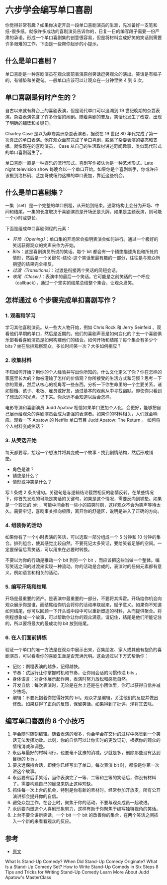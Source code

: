 # 六步学会编写单口喜剧


你觉得非常有趣？如果你决定开启一段单口喜剧演员的生涯，先准备好一支笔和纸-很多纸。就像许多成功的喜剧演员告诉你的，日复一日的编写段子需要一份严肃的承诺。形成一个单口喜剧集的创意很容易，但是将材料变成好笑的笑话则需要许多艰难的工作。下面是一些帮你起步的小提示。

## 什么是单口喜剧？

单口喜剧是一种喜剧演员在观众面前表演原创笑话逗笑观众的演出。笑话是有稿子的，有铺垫和关键句。一般单口应该可以让观众在一分钟里笑 4 到 6 次。

## 单口喜剧是何时产生的？

自古以来就有舞台上的喜剧表演，但是现代单口可以追溯到 19 世纪晚期的杂耍表演。杂耍表演包含了许多低俗的闹剧。随着喜剧的普及，笑话也发生了改变，出现了明确的铺垫和关键句。

Charley Case 是以为非裔美洲杂耍表演者，据说在 19 世纪 80 年代完成了第一次真正的单口表演。他在观众面前完成了单口喜剧，脱离了杂耍表演的姿态和支撑。就像现在的喜剧演员， Case 从自己的生活取材讲述奇闻趣事，类似现代形式的单口喜剧诞生了。

单口喜剧一直是一种娱乐的流行形式。喜剧写作被认为是一种艺术形式。Late night television show 每晚会以一个单口开始。如果你是个喜剧新手，你或许应该搬到洛杉矶、芝加哥或纽约这样的单口麦加，靠近这些机会。

## 什么是单口喜剧集？

一集（set）是一个完整的单口例程，从开始到结束。通常结构上会分为开场、中间和结尾。一集的长度取决于喜剧演员是开场还是头牌。如果是主题表演，则可能一个小时或更长。

下面是组成单口喜剧例程的元素：

* *开场（Opening）*：单口集的开场常会指明表演会如何进行。通过一个极好的笑话获得观众的笑声来作为开始。
* *Bits*：这是喜剧演员所说的笑话。每个 bit 都会有一个铺垫描述角色和所处的情形，然后是一个关键句-结论-这个笑话里最有趣的一部分，往往是与观众所期望的结果完全相反。
* *过渡（Transitions）*：过渡是衔接两个笑话的简短会话。
* *收尾（Closer）*：表演中的最后一个笑话。它可能是之前笑话的一个呼应（callback），通过一个坚实的结尾总结整个集合，让观众发笑。

## 怎样通过 6 个步骤完成单扣喜剧写作？

### 1. 观看和学习

学习其他喜剧演员。从一些大人物开始，例如 Chris Rock 和 Jerry Seinfeld 。观看他们早期的单口，然后是近期的。他们的喜剧声音是如何变化的？去一个喜剧俱乐部看看喜剧演员是如何构建他们的结合。如何开场和结尾？每个集合有多少个 bits？坐在后排观察观众，多长时间笑一次？大多如何相应？

### 2. 收集材料

不知如何开始？用你的个人经验并写出你所知的。什么文化定义了你？你在怎样的家庭里长大的？你被灌输了怎样的价值观？你所接受的生活方式和习惯？思考一下你的背景，然后从核心的视角写一些东西。分析一下你生命里的一个主要关系，诸如搭档、孩子、老板、雇员或好友，通过基本的观察从中寻找幽默。即使你只看到了想法的闪光点，记下来。你永远不会知道以后会怎样。

电影导演和喜剧演员 Judd Apatow 相信如果单口更加个人化，会更好，能够把自己展示给观众的喜剧演员会成为更强的表演者。如果你的材料相关，人们就会响应。观看一下 Apatow 的 Netflix 单口节目 Judd Apatow: The Return 。 如何将个人材料变成笑话？

### 3. 从笑话开始

每天都要写，拾起一个想法并将其变成一个故事 - 找到剧情结构，然后形成铺垫。

* 角色是谁？
* 铺垫是什么？
* 情形或冲突是什么？

写 1 条或 2 条关键句。关键句是与逻辑结论截然相反的剧情反转。在某些情况下，你首先发现的可能是笑话的关键句，如果是这个情况，需要反向到铺垫。如果是一个较长的 bit ，可能中间会有一些小的搞笑时刻，这样观众不会为笑声等待太久。需要牢记，喜剧事关推向极限，离开你的舒适区，说明是进入了正确的方向。

### 4. 组装你的活动

如果你有了一个小时表演的笑话，可以选取一部分组成一个 5 分钟和 10 分钟的集合。排列组合，使其感觉比较自然。不要死记太多笑话，要给笑者足够的空间。一定要保留后背笑话，可以用来在必要时转换。

不要以为你的行动是推动一个 bit 到另一个 bit ，而应该把这些当做一个整体。编写笑话之间的过渡来实现一种流动。你的活动是合成的，表演时的任何元素都有意义，例如语言和相关的活动。

### 5. 编写开场和结尾

开场是最重要的资产。是表演中最重要的一部分，不要将其挥霍。开场给你机会向观众展示你是谁，而结尾给你机会将你的活动串联起来，赋予意义。如果你不知道如何结尾，你可以回顾一下开头或中段中可以重新塑造的材料，从而提供聚合。将例程想象成一个故事，可以帮助你让你的观众满意。请记住，结尾是他们所能记住的，所以要将最大的最成功的 bit 放到结尾。

### 6. 在人们面前排练

验证一个单口的唯一方法是在观众中展示出来，召集朋友、家人或其他有抱负的喜剧演员，可以看看你的喜剧生涯是否充满光明。这会通过以下方式帮助你：


* 记忆：例程表演的越多，记得越快。
* 节奏：试运行让你掌握时机和节奏，让你用会话的习惯传递 bits 。
* 身体语言：对身体展示起作用，表演时努力放松和感觉自然。
* 开发自信：每次表演时，无论是在台上还是在小团体里，你可以获得自信并减少怯场。
* 编辑：不要死抱着你觉得好笑的 bit。观众才是编辑，关注他们的反应并做出修改。如果获得了正向的反馈，保留笑话。如果得到了批评，泽将其去除。

## 编写单口喜剧的 8 个小技巧

1. 学会随时随刻编辑。随着表演的增多，你会学会在交付的过程中感觉到一个笑话无法发挥功效。此刻，你的自信可以让你实时的更改词句，根据你的观众的情绪消减和调整。
2. 永远与最好的材料同行，也要毫不犹豫的消减。少就是多，删除那些没有达到目标的 bits 。
3. 要永远保持会话，即使你已经写出了单口，每次表演 bit 时，都像是你第一次讲这个故事。
4. 永远要有后手笑话，当你表演完了一等、二等和三等的笑话后，你没有材料了。需要构建自己的目录来防止这种短缺。
5. 抓住每一次上台的机会，特别是你有新的素材时。经常参加开放麦，所有公开演讲都会提升你的自信。
6. 避免众包工作。在台上时，聚焦于你的活动，不要与观众成员一起改进。
7. 永远要向塑造个人喜剧形象努力，这样有助于你聚焦于编写独特视角的笑话。
8. 上台不要全讲新笑话，一个 bit 一个 bit 的改善你的集合，在两个笑话之间插入一个新的来看看观众的反应。

## 参考

* [原文](https://www.masterclass.com/articles/how-to-write-stand-up-comedy-in-6-easy-steps)

What Is Stand-Up Comedy?
When Did Stand-Up Comedy Originate?
What Is a Stand-Up Comedy Set?
How to Write Stand-Up Comedy in Six Steps
8 Tips and Tricks for Writing Stand-Up Comedy
Learn More About Judd Apatow's MasterClass